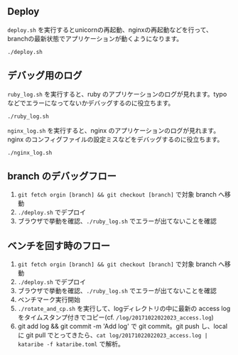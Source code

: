 ## Deploy
`deploy.sh` を実行するとunicornの再起動、nginxの再起動などを行って、branchの最新状態でアプリケーションが動くようになります。

```
./deploy.sh
```

## デバッグ用のログ
`ruby_log.sh` を実行すると、ruby のアプリケーションのログが見れます。typo などでエラーになってないかデバッグするのに役立ちます。

```
./ruby_log.sh
```

`nginx_log.sh` を実行すると、nginx のアプリケーションのログが見れます。nginx のコンフィグファイルの設定ミスなどをデバッグするのに役立ちます。

```
./nginx_log.sh
```

## branch のデバッグフロー

1. `git fetch orgin [branch] && git checkout [branch]` で対象 branch へ移動
2. `./deploy.sh` でデプロイ
3. ブラウザで挙動を確認、`./ruby_log.sh` でエラーが出てないことを確認

## ベンチを回す時のフロー

1. `git fetch orgin [branch] && git checkout [branch]` で対象 branch へ移動
2. `./deploy.sh` でデプロイ
3. ブラウザで挙動を確認、`./ruby_log.sh` でエラーが出てないことを確認
4. ベンチマーク実行開始
5. `./rotate_and_cp.sh` を実行して、logディレクトリの中に最新の access log をタイムスタンプ付きでコピー(cf. `/log/20171022022023_access.log`)
6. git add log && git commit -m 'Add log' で git commit。git push し、local に git pull でとってきたら、`cat log/20171022022023_access.log | kataribe -f kataribe.toml` で解析。
